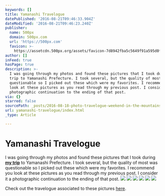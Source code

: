 ```yaml
---
keywords: []
title: Yamanashi Travelogue
datePublished: '2016-08-21T09:46:33.904Z'
dateModified: '2016-08-21T09:46:23.240Z'
publisher:
  name: 500px
  domain: 500px.com
  url: 'https://500px.com'
  favicon: >-
    https://assetcdn.500px.org/assets/favicon-7d8942fba5c5649f91a595d0fc749c83.ico
author: []
inFeed: true
hasPage: true
description: >-
  I was going through my photos and found these pictures that I took during my
  trip to Yamanashi Prefecture. I took several, but the quality of most was
  questionable so I picked out these which were my favorites. I recommend you
  look at these pictures as you read through my previous post. I consider it a
  photographic continuation to the ending of that post.
via: {}
starred: false
sourcePath: _posts/2016-08-18-photo-travelogue-weekend-in-the-mountains.md
url: yamanashi-travelogue/index.html
_type: Article

---
```

# Yamanashi Travelogue

I was going through my photos and found these pictures that I took during **[my trip][0]** to Yamanashi Prefecture. I took several, but the quality of most was questionable so I picked out these which were my favorites. I recommend you look at these pictures as you read through my previous post. I consider it a photographic continuation to the ending of that post.
![](https://the-grid-user-content.s3-us-west-2.amazonaws.com/e7829c88-c388-450c-8332-3ecf76c5db18.jpg)
![](https://the-grid-user-content.s3-us-west-2.amazonaws.com/fd23db98-ef41-4462-af37-a70c72e0d01e.jpg)
![](https://the-grid-user-content.s3-us-west-2.amazonaws.com/5fde11cf-062d-4446-ada1-1a877cf78ac8.jpg)
![](https://the-grid-user-content.s3-us-west-2.amazonaws.com/d2d2f6aa-2f1d-445e-b507-22956abbc5bb.jpg)
![](https://the-grid-user-content.s3-us-west-2.amazonaws.com/44e177e5-bf3e-4ff5-af1e-a6fe8076dfa5.jpg)
![](https://the-grid-user-content.s3-us-west-2.amazonaws.com/ecb60c53-2d55-4fbd-86ea-66ca3057bbb1.jpg)

Check out the travelogue associated to these pictures [here][1].

[0]: https://questioningmodernity-blog.tumblr.com/post/148651756409/weekend-in-the-mountains
[1]: http://thegrid.ai/questioning-modernity/weekend-in-the-mountains